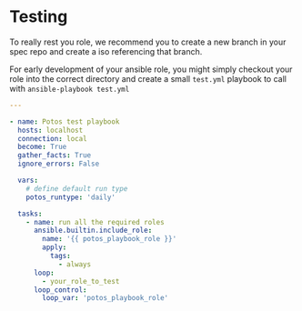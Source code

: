 # Testing

To really rest you role, we recommend you to create a new branch in your spec repo and create a iso referencing that branch.

For early development of your ansible role, you might simply checkout your role into the correct directory and create a small `test.yml` playbook to call with `ansible-playbook test.yml`

```yaml
---

- name: Potos test playbook
  hosts: localhost
  connection: local
  become: True
  gather_facts: True
  ignore_errors: False

  vars:
    # define default run type
    potos_runtype: 'daily'

  tasks:
    - name: run all the required roles
      ansible.builtin.include_role:
        name: '{{ potos_playbook_role }}'
        apply:
          tags:
            - always
      loop:
        - your_role_to_test
      loop_control:
        loop_var: 'potos_playbook_role'
```
